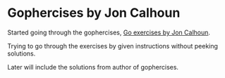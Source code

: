 # Gophercises by Jon Calhoun

Started going through the gophercises, [Go exercises by Jon Calhoun](https://github.com/gophercises).

Trying to go through the exercises by given instructions without peeking solutions.

Later will include the solutions from author of gophercises.
